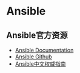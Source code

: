 # Ansible
<!-- toc --> 

## Ansible官方资源
* [Ansible Documentation](http://docs.ansible.com/)
* [Ansible Github](https://github.com/ansible/ansible/)
* [Ansible中文权威指南](http://www.ansible.com.cn/)



